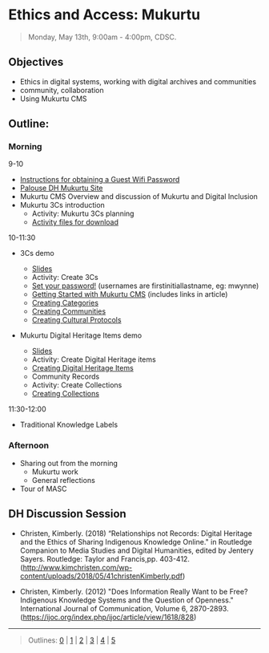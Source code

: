 # Ethics and Access: Mukurtu

> Monday, May 13th, 9:00am - 4:00pm, CDSC.

## Objectives

- Ethics in digital systems, working with digital archives and communities
- community, collaboration
- Using Mukurtu CMS

## Outline: 

### Morning 

9-10
- [Instructions for obtaining a Guest Wifi Password](https://confluence.esg.wsu.edu/display/KB/WiFi+-+WSU+Guest+Wireless+Using+ClearPass+Authentication)
- [Palouse DH Mukurtu Site](http://cdsc.libraries.wsu.edu/2019PalouseDH/)
- Mukurtu CMS Overview and discussion of Mukurtu and Digital Inclusion
- Mukurtu 3Cs introduction
  - Activity: Mukurtu 3Cs planning
  - [Activity files for download](https://drive.google.com/drive/folders/1va50WpVPu6MAeht6DfxtuMQcABC20ZdO?usp=sharing)

10-11:30
- 3Cs demo
  - [Slides](https://drive.google.com/open?id=1y38maPoYM38bWyxrtM3dmVftNNkURjjy)
  - Activity: Create 3Cs
  - [Set your password!](http://cdsc.libraries.wsu.edu/2019PalouseDH/user/password) (usernames are firstinitiallastname, eg: mwynne)
  - [Getting Started with Mukurtu CMS](http://support.mukurtu.org/customer/en/portal/articles/2794448-getting-started-with-mukurtu-cms) (includes links in article)
  - [Creating Categories](http://support.mukurtu.org/customer/en/portal/articles/2432734-how-to-create-categories)
  - [Creating Communities](http://support.mukurtu.org/customer/en/portal/articles/2432702-how-to-create-communities)
  - [Creating Cultural Protocols](http://support.mukurtu.org/customer/en/portal/articles/2432755-how-to-create-cultural-protocols)

- Mukurtu Digital Heritage Items demo
  - [Slides](https://drive.google.com/open?id=1jhRKgrfzp_lY9aauOO0KT4DAPkf9-wbe)
  - Activity: Create Digital Heritage items
  - [Creating Digital Heritage Items](http://support.mukurtu.org/customer/en/portal/articles/2558808-how-to-create-digital-heritage-items)
  - Community Records
  - Activity: Create Collections
  - [Creating Collections](http://support.mukurtu.org/customer/portal/articles/2558820)

11:30-12:00
- Traditional Knowledge Labels

### Afternoon

- Sharing out from the morning
  - Mukurtu work
   - General reflections
- Tour of MASC

## DH Discussion Session

- Christen, Kimberly. (2018) “Relationships not Records: Digital Heritage and the Ethics of Sharing Indigenous Knowledge Online." in Routledge Companion to Media Studies and Digital Humanities, edited by Jentery Sayers. Routledge: Taylor and Francis,pp. 403-412. (http://www.kimchristen.com/wp-content/uploads/2018/05/41christenKimberly.pdf)

- Christen, Kimberly. (2012) "Does Information Really Want to be Free? Indigenous Knowledge Systems and the Question of Openness." International Journal of Communication, Volume 6, 2870-2893. (https://ijoc.org/index.php/ijoc/article/view/1618/828)

-----------------------

> Outlines: [0](day-0.md) | [1](day-1.md) | [2](day-2.md) | [3](day-3.md) | [4](day-4.md) | [5](day-5.md)
